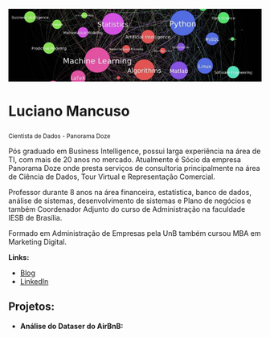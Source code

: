 <p align="center">
  <img src="Capa_Linkedin.jpg" >
</p>

# Luciano Mancuso
<sub>Cientista de Dados - Panorama Doze</sub>

Pós graduado em Business Intelligence, possui larga experiência na área de TI, com mais de 20 anos no mercado. Atualmente é Sócio da empresa Panorama Doze onde presta serviços de consultoria principalmente na área de Ciência de Dados, Tour Virtual e Representação Comercial.

Professor durante 8 anos na área financeira, estatística, banco de dados, análise de sistemas, desenvolvimento de sistemas e Plano de negócios e também Coordenador Adjunto do curso de Administração na faculdade IESB de Brasília.

Formado em Administração de Empresas pela UnB também cursou MBA em Marketing Digital. 


**Links:**
* [Blog](http://www.dadosnanuvem.com.br)
* [LinkedIn](https://www.linkedin.com/in/luciano-mancuso-ti)


## Projetos:

* **Análise do Dataser do AirBnB:**





